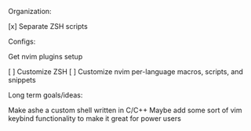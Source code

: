 Organization:

[x] Separate ZSH scripts

Configs:

Get nvim plugins setup

[ ] Customize ZSH
[ ] Customize nvim per-language macros, scripts, and snippets

Long term goals/ideas:

Make ashe a custom shell written in C/C++
Maybe add some sort of vim keybind functionality to make it great for power users
